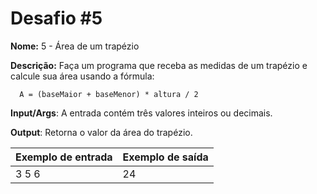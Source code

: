 # Desafio #5

**Nome:** 5 - Área de um trapézio

**Descrição:** Faça um programa que receba as medidas de um trapézio e calcule sua área usando a fórmula:

```
  A = (baseMaior + baseMenor) * altura / 2
```

**Input/Args**: A entrada contém três valores inteiros ou decimais.

**Output**: Retorna o valor da área do trapézio.

| Exemplo de entrada | Exemplo de saída |
| ------------------ | ---------------- |
| 3 5 6              | 24               |
